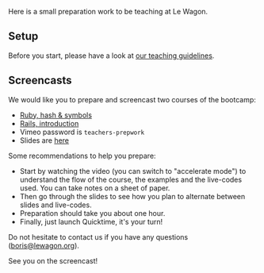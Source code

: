 Here is a small preparation work to be teaching at Le Wagon.

## Setup

Before you start, please have a look at [our teaching guidelines](https://github.com/lewagon/teaching/blob/master/TEACHER.md).

## Screencasts

We would like you to prepare and screencast two courses of the bootcamp:

- [Ruby, hash & symbols](https://vimeo.com/157108052)
- [Rails, introduction](https://vimeo.com/154831458)
- Vimeo password is `teachers-prepwork`
- Slides are [here](https://github.com/lewagon/teaching/tree/master/prepwork)

Some recommendations to help you prepare:

- Start by watching the video (you can switch to "accelerate mode") to understand the flow of the course, the examples and the live-codes used. You can take notes on a sheet of paper.
- Then go through the slides to see how you plan to alternate between slides and live-codes.
- Preparation should take you about one hour.
- Finally, just launch Quicktime, it's your turn!

Do not hesitate to contact us if you have any questions (boris@lewagon.org). 

See you on the screencast!
